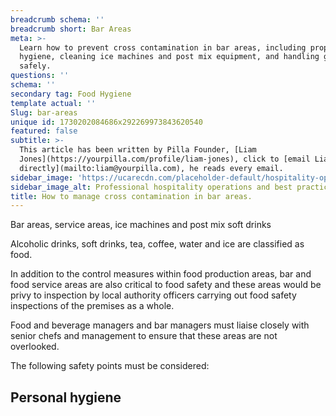 ```yaml
---
breadcrumb schema: ''
breadcrumb short: Bar Areas
meta: >-
  Learn how to prevent cross contamination in bar areas, including proper
  hygiene, cleaning ice machines and post mix equipment, and handling glassware
  safely.
questions: ''
schema: ''
secondary tag: Food Hygiene
template actual: ''
Slug: bar-areas
unique id: 1730202084686x292269973843620540
featured: false
subtitle: >-
  This article has been written by Pilla Founder, [Liam
  Jones](https://yourpilla.com/profile/liam-jones), click to [email Liam
  directly](mailto:liam@yourpilla.com), he reads every email.
sidebar_image: 'https://ucarecdn.com/placeholder-default/hospitality-operations.jpg'
sidebar_image_alt: Professional hospitality operations and best practices
title: How to manage cross contamination in bar areas.
---
```

Bar areas, service areas, ice machines and post mix soft drinks

 Alcoholic drinks, soft drinks, tea, coffee, water and ice are classified as food.

 In addition to the control measures within food production areas, bar and food service areas are also critical to food safety and these areas would be privy to inspection by local authority officers carrying out food safety inspections of the premises as a whole.

 Food and beverage managers and bar managers must liaise closely with senior chefs and management to ensure that these areas are not overlooked.

 The following safety points must be considered:

 ## Personal hygiene
